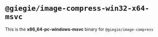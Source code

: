 # `@giegie/image-compress-win32-x64-msvc`

This is the **x86_64-pc-windows-msvc** binary for `@giegie/image-compress`
